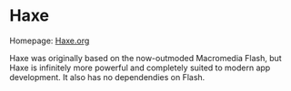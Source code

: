 # Haxe

Homepage: [Haxe.org](https://haxe.org)

Haxe was originally based on the now-outmoded Macromedia Flash, but Haxe is infinitely more powerful and completely suited to modern app development. It also has no dependendies on Flash.
